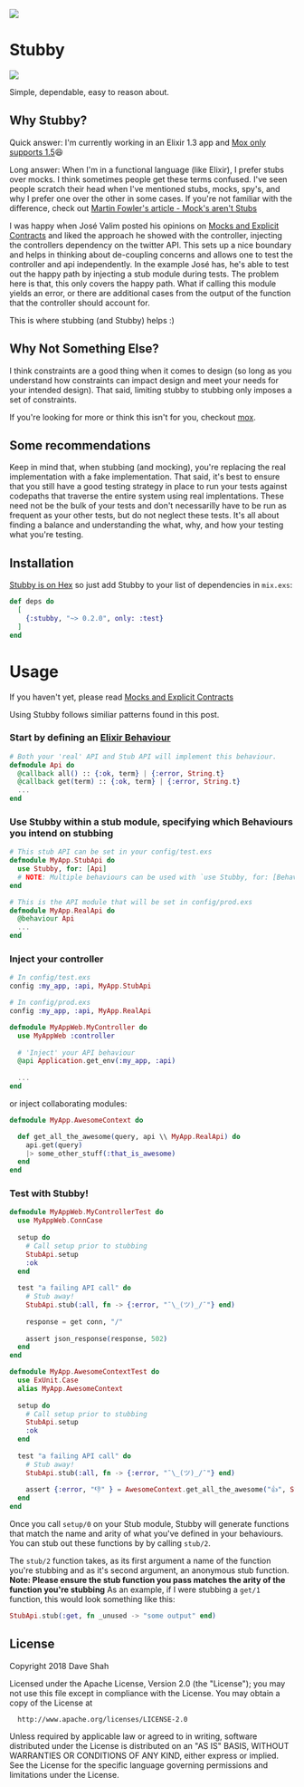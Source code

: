 ![](https://travis-ci.org/daveshah/stubby.svg?branch=master)

# Stubby
![](https://upload.wikimedia.org/wikipedia/commons/4/44/Sergeant_Stubby.jpg)

Simple, dependable, easy to reason about.

## Why Stubby?
Quick answer: I'm currently working in an Elixir 1.3 app and [Mox only supports 1.5](https://github.com/plataformatec/mox/issues/25)😆  

Long answer: When I'm in a functional language (like Elixir), I prefer stubs over mocks. 
I think sometimes people get these terms confused. I've seen people scratch their head when I've mentioned stubs, mocks, spy's, and why I prefer one over the other in some cases. If you're not familiar with the difference, check out [Martin Fowler's article - Mock's aren't Stubs](https://martinfowler.com/articles/mocksArentStubs.html)

I was happy when José Valim posted his opinions on [Mocks and Explicit Contracts](http://blog.plataformatec.com.br/2015/10/mocks-and-explicit-contracts/) and liked the approach he showed with the controller, injecting the controllers dependency on the twitter API. This sets up a nice boundary and helps in thinking about de-coupling concerns and allows one to test the controller and api independently. In the example José has, he's able to test out the happy path by injecting a stub module during tests. The problem here is that, this only covers the happy path. What if calling this module yields an error, or there are additional cases from the output of the function that the controller should account for.

This is where stubbing (and Stubby) helps :)

## Why Not Something Else?
I think constraints are a good thing when it comes to design (so long as you understand how constraints can impact design and meet your needs for your intended design). That said, limiting stubby to stubbing only imposes a set of constraints.  

If you're looking for more or think this isn't for you, checkout [mox](https://github.com/plataformatec/mox).

## Some recommendations
Keep in mind that, when stubbing (and mocking), you're replacing the real implementation with a fake implementation. That said, it's best to ensure that you still have a good testing strategy in place to run your tests against codepaths that traverse the entire system using real implentations. These need not be the bulk of your tests and don't necessarilly have to be run as frequent as your other tests, but do not neglect these tests.
It's all about finding a balance and understanding the what, why, and how your testing what you're testing.

## Installation

[Stubby is on Hex](https://hex.pm/packages/stubby) so just add Stubby to your list of dependencies in `mix.exs`:

```elixir
def deps do
  [
    {:stubby, "~> 0.2.0", only: :test}
  ]
end
```

# Usage
If you haven't yet, please read [Mocks and Explicit Contracts](http://blog.plataformatec.com.br/2015/10/mocks-and-explicit-contracts/)

Using Stubby follows similiar patterns found in this post.

### Start by defining an [Elixir Behaviour](https://elixir-lang.org/getting-started/typespecs-and-behaviours.html)
```elixir
# Both your 'real' API and Stub API will implement this behaviour.
defmodule Api do
  @callback all() :: {:ok, term} | {:error, String.t}
  @callback get(term) :: {:ok, term} | {:error, String.t}
  ...
end
```

### Use Stubby within a stub module, specifying which Behaviours you intend on stubbing
```elixir
# This stub API can be set in your config/test.exs
defmodule MyApp.StubApi do
  use Stubby, for: [Api] 
  # NOTE: Multiple behaviours can be used with `use Stubby, for: [Behaviour1, Behaviour2, ...]`
end

# This is the API module that will be set in config/prod.exs
defmodule MyApp.RealApi do
  @behaviour Api
  ...
end
```

### Inject your controller
```elixir
# In config/test.exs
config :my_app, :api, MyApp.StubApi

# In config/prod.exs
config :my_app, :api, MyApp.RealApi

```

```elixir
defmodule MyAppWeb.MyController do
  use MyAppWeb :controller
  
  # 'Inject' your API behaviour 
  @api Application.get_env(:my_app, :api)
  
  ...
end
```

or inject collaborating modules:

```elixir
defmodule MyApp.AwesomeContext do

  def get_all_the_awesome(query, api \\ MyApp.RealApi) do
    api.get(query)
    |> some_other_stuff(:that_is_awesome)
  end
end
```

### Test with Stubby!
```elixir
defmodule MyAppWeb.MyControllerTest do
  use MyAppWeb.ConnCase
  
  setup do
    # Call setup prior to stubbing
    StubApi.setup
    :ok
  end
  
  test "a failing API call" do
    # Stub away!
    StubApi.stub(:all, fn -> {:error, "¯\_(ツ)_/¯"} end)
    
    response = get conn, "/"
    
    assert json_response(response, 502)
  end
end

```

```elixir
defmodule MyApp.AwesomeContextTest do
  use ExUnit.Case
  alias MyApp.AwesomeContext
  
  setup do
    # Call setup prior to stubbing
    StubApi.setup
    :ok
  end
  
  test "a failing API call" do
    # Stub away!
    StubApi.stub(:all, fn -> {:error, "¯\_(ツ)_/¯"} end)
    
    assert {:error, "👎" } = AwesomeContext.get_all_the_awesome("👍", StubApi)
  end
end 
```
Once you call `setup/0` on your Stub module, Stubby will generate functions that match the name and arity of what you've defined in your behaviours. You can stub out these functions by by calling `stub/2`.

The `stub/2` function takes, as its first argument a name of the function you're stubbing and as it's second argument, an anonymous stub function. 
**Note: Please ensure the stub function you pass matches the arity of the function you're stubbing**
As an example, if I were stubbing a `get/1` function, this would look something like this:
```elixir
StubApi.stub(:get, fn _unused -> "some output" end)
```


## License
Copyright 2018 Dave Shah

  Licensed under the Apache License, Version 2.0 (the "License");
  you may not use this file except in compliance with the License.
  You may obtain a copy of the License at

      http://www.apache.org/licenses/LICENSE-2.0

  Unless required by applicable law or agreed to in writing, software
  distributed under the License is distributed on an "AS IS" BASIS,
  WITHOUT WARRANTIES OR CONDITIONS OF ANY KIND, either express or implied.
  See the License for the specific language governing permissions and
  limitations under the License.



